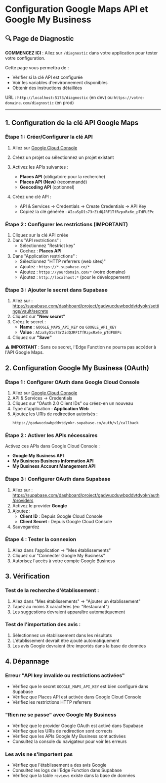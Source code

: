 # Configuration Google Maps API et Google My Business

## 🔍 Page de Diagnostic

**COMMENCEZ ICI** : Allez sur `/diagnostic` dans votre application pour tester votre configuration.

Cette page vous permettra de :
- Vérifier si la clé API est configurée
- Voir les variables d'environnement disponibles
- Obtenir des instructions détaillées

URL : `http://localhost:5173/diagnostic` (en dev) ou `https://votre-domaine.com/diagnostic` (en prod)

---

## 1. Configuration de la clé API Google Maps

### Étape 1 : Créer/Configurer la clé API
1. Allez sur [Google Cloud Console](https://console.cloud.google.com/)
2. Créez un projet ou sélectionnez un projet existant
3. Activez les APIs suivantes :
   - **Places API** (obligatoire pour la recherche)
   - **Places API (New)** (recommandé)
   - **Geocoding API** (optionnel)

4. Créez une clé API :
   - API & Services → Credentials → Create Credentials → API Key
   - Copiez la clé générée : `AIzaSyD1s73rZidQJRF1TfRzpxRx6e_pTdFUEPc`

### Étape 2 : Configurer les restrictions (IMPORTANT)
1. Cliquez sur la clé API créée
2. Dans "API restrictions" :
   - Sélectionnez "Restrict key"
   - Cochez : **Places API**
3. Dans "Application restrictions" :
   - Sélectionnez "HTTP referrers (web sites)"
   - Ajoutez : `https://*.supabase.co/*`
   - Ajoutez : `https://yourdomain.com/*` (votre domaine)
   - Ajoutez : `http://localhost:*` (pour le développement)

### Étape 3 : Ajouter le secret dans Supabase
1. Allez sur : https://supabase.com/dashboard/project/gadwucduwbpddvtdyokr/settings/vault/secrets
2. Cliquez sur **"New secret"**
3. Créez le secret :
   - **Name** : `GOOGLE_MAPS_API_KEY` ou `GOOGLE_API_KEY`
   - **Value** : `AIzaSyD1s73rZidQJRF1TfRzpxRx6e_pTdFUEPc`
4. Cliquez sur **"Save"**

⚠️ **IMPORTANT** : Sans ce secret, l'Edge Function ne pourra pas accéder à l'API Google Maps.

## 2. Configuration Google My Business (OAuth)

### Étape 1 : Configurer OAuth dans Google Cloud Console
1. Allez sur [Google Cloud Console](https://console.cloud.google.com/)
2. API & Services → Credentials
3. Cliquez sur "OAuth 2.0 Client IDs" ou créez-en un nouveau
4. Type d'application : **Application Web**
5. Ajoutez les URIs de redirection autorisés :
   ```
   https://gadwucduwbpddvtdyokr.supabase.co/auth/v1/callback
   ```

### Étape 2 : Activer les APIs nécessaires
Activez ces APIs dans Google Cloud Console :
- **Google My Business API**
- **My Business Business Information API**
- **My Business Account Management API**

### Étape 3 : Configurer OAuth dans Supabase
1. Allez sur : https://supabase.com/dashboard/project/gadwucduwbpddvtdyokr/auth/providers
2. Activez le provider **Google**
3. Ajoutez :
   - **Client ID** : Depuis Google Cloud Console
   - **Client Secret** : Depuis Google Cloud Console
4. Sauvegardez

### Étape 4 : Tester la connexion
1. Allez dans l'application → "Mes établissements"
2. Cliquez sur "Connecter Google My Business"
3. Autorisez l'accès à votre compte Google Business

## 3. Vérification

### Test de la recherche d'établissement :
1. Allez dans "Mes établissements" → "Ajouter un établissement"
2. Tapez au moins 3 caractères (ex: "Restaurant")
3. Les suggestions devraient apparaître automatiquement

### Test de l'importation des avis :
1. Sélectionnez un établissement dans les résultats
2. L'établissement devrait être ajouté automatiquement
3. Les avis Google devraient être importés dans la base de données

## 4. Dépannage

### Erreur "API key invalide ou restrictions activées"
- Vérifiez que le secret `GOOGLE_MAPS_API_KEY` est bien configuré dans Supabase
- Vérifiez que Places API est activée dans Google Cloud Console
- Vérifiez les restrictions HTTP referrers

### "Rien ne se passe" avec Google My Business
- Vérifiez que le provider Google OAuth est activé dans Supabase
- Vérifiez que les URIs de redirection sont corrects
- Vérifiez que les APIs Google My Business sont activées
- Consultez la console du navigateur pour voir les erreurs

### Les avis ne s'importent pas
- Vérifiez que l'établissement a des avis Google
- Consultez les logs de l'Edge Function dans Supabase
- Vérifiez que la table `reviews` existe dans la base de données
